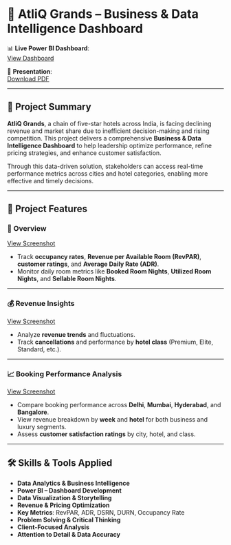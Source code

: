 # 🏨 AtliQ Grands – Business & Data Intelligence Dashboard

📊 **Live Power BI Dashboard**:  
[View Dashboard](https://app.powerbi.com/view?r=eyJrIjoiODY5Njg5ZjYtY2E3MC00YjQ3LTgwMjItYmViODczNTlkZGIzIiwidCI6ImM2ZTU0OWIzLTVmNDUtNDAzMi1hYWU5LWQ0MjQ0ZGM1YjJjNCJ9)

📄 **Presentation**:  
[Download PDF](https://github.com/Datapb123/Hospitality/blob/main/Hospitality.pdf)

---

## 📌 Project Summary

**AtliQ Grands**, a chain of five-star hotels across India, is facing declining revenue and market share due to inefficient decision-making and rising competition. This project delivers a comprehensive **Business & Data Intelligence Dashboard** to help leadership optimize performance, refine pricing strategies, and enhance customer satisfaction.

Through this data-driven solution, stakeholders can access real-time performance metrics across cities and hotel categories, enabling more effective and timely decisions.

---

## 📂 Project Features

### 📍 Overview  
[View Screenshot](https://github.com/Datapb123/Hospitality/blob/main/Overview.PNG)  
- Track **occupancy rates**, **Revenue per Available Room (RevPAR)**, **customer ratings**, and **Average Daily Rate (ADR)**.  
- Monitor daily room metrics like **Booked Room Nights**, **Utilized Room Nights**, and **Sellable Room Nights**.

---

### 💰 Revenue Insights  
[View Screenshot](https://github.com/Datapb123/Hospitality/blob/main/Revenue.PNG)  
- Analyze **revenue trends** and fluctuations.  
- Track **cancellations** and performance by **hotel class** (Premium, Elite, Standard, etc.).

---

### 📈 Booking Performance Analysis  
[View Screenshot](https://github.com/Datapb123/Hospitality/blob/main/Booking.PNG)  
- Compare booking performance across **Delhi**, **Mumbai**, **Hyderabad**, and **Bangalore**.  
- View revenue breakdown by **week** and **hotel** for both business and luxury segments.  
- Assess **customer satisfaction ratings** by city, hotel, and class.

---

## 🛠️ Skills & Tools Applied

- **Data Analytics & Business Intelligence**
- **Power BI – Dashboard Development**
- **Data Visualization & Storytelling**
- **Revenue & Pricing Optimization**
- **Key Metrics**: RevPAR, ADR, DSRN, DURN, Occupancy Rate
- **Problem Solving & Critical Thinking**
- **Client-Focused Analysis**
- **Attention to Detail & Data Accuracy**
